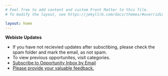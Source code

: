 ```yaml
---
# Feel free to add content and custom Front Matter to this file.
# To modify the layout, see https://jekyllrb.com/docs/themes/#overriding-theme-defaults

layout: home
---
```


__Webiste Updates__
- If you have not recievied updates after subsctibing, please check the spam folder and mark the email, as not spam.
- To view previous opportunites, visit categories.
- <a href="https://feedburner.google.com/fb/a/mailverify?uri=opportunityinbox&amp;loc=en_US">Subscribe to Opportunity Inbox by Email</a>
- [Please provide your valuable feedback.](https://goo.gl/ocaa3M)
